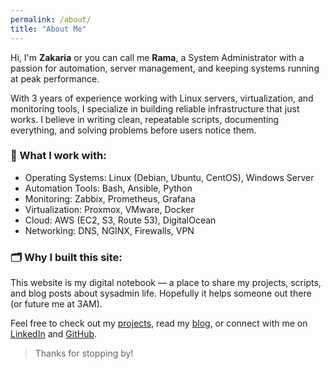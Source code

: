 ```yaml
---
permalink: /about/
title: "About Me"
---
```

Hi, I'm **Zakaria** or you can call me **Rama**, a System Administrator with a passion for automation, server management, and keeping systems running at peak performance.

With 3 years of experience working with Linux servers, virtualization, and monitoring tools, I specialize in building reliable infrastructure that just works. I believe in writing clean, repeatable scripts, documenting everything, and solving problems before users notice them.

### 🔧 What I work with:
- Operating Systems: Linux (Debian, Ubuntu, CentOS), Windows Server
- Automation Tools: Bash, Ansible, Python
- Monitoring: Zabbix, Prometheus, Grafana 
- Virtualization: Proxmox, VMware, Docker
- Cloud: AWS (EC2, S3, Route 53), DigitalOcean
- Networking: DNS, NGINX, Firewalls, VPN

### 🗂️ Why I built this site:
This website is my digital notebook — a place to share my projects, scripts, and blog posts about sysadmin life. Hopefully it helps someone out there (or future me at 3AM).

Feel free to check out my [projects](/projects), read my [blog](/blog), or connect with me on [LinkedIn](https://linkedin.com/in/namamu) and [GitHub](https://github.com/namamu).

>Thanks for stopping by!
